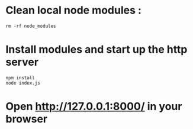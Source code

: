 # Clean local node modules :
    rm -rf node_modules

# Install modules and start up the http server
    npm install
    node index.js

# Open http://127.0.0.1:8000/ in your browser